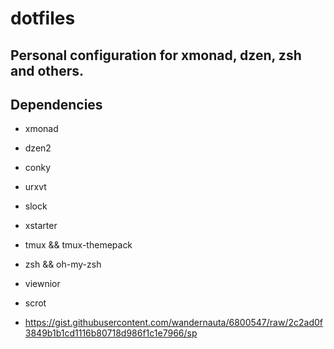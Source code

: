 # dotfiles
## Personal configuration for xmonad, dzen, zsh and others.

## Dependencies

* xmonad

* dzen2

* conky

* urxvt

* slock

* xstarter

* tmux && tmux-themepack

* zsh && oh-my-zsh

* viewnior

* scrot

* https://gist.githubusercontent.com/wandernauta/6800547/raw/2c2ad0f3849b1b1cd1116b80718d986f1c1e7966/sp
